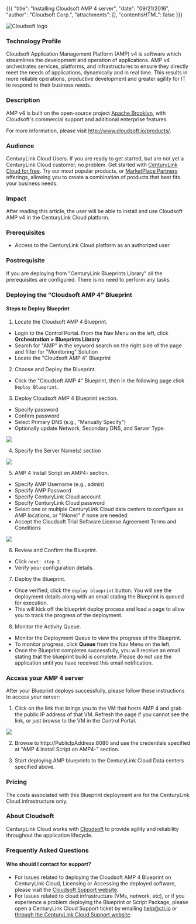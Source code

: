 {{{
  "title": "Installing Cloudsoft AMP 4 server",
  "date": "09/21/2016",
  "author": "Cloudsoft Corp.",
  "attachments": [],
  "contentIsHTML": false
}}}

![Cloudsoft logo](../../images/cloudsoft/cloudsoft-logo.jpg)

### Technology Profile
Cloudsoft Application Management Platform (AMP) v4 is software which streamlines the development and operation of applications. AMP v4 orchestrates services, platforms, and infrastructures to ensure they directly meet the needs of applications, dynamically and in real time. This results in more reliable operations, productive development and greater agility for IT to respond to their business needs.

### Description
AMP v4 is built on the open-source project [Apache Brooklyn](https://brooklyn.apache.org), with Cloudsoft's commercial support and additional enterprise features.

For more information, please visit http://www.cloudsoft.io/products/.

### Audience
CenturyLink Cloud Users.
If you are ready to get started, but are not yet a CenturyLink Cloud customer, no problem. Get started with [CenturyLink Cloud for free](https://www.ctl.io/free-trial/). Try our most popular products, or [MarketPlace Partners](https://www.ctl.io/marketplace/program/) offerings, allowing you to create a combination of products that best fits your business needs.

### Impact
After reading this article, the user will be able to install and use Cloudsoft AMP v4 in the CenturyLink Cloud platform.

### Prerequisites
* Access to the CenturyLink Cloud platform as an authorized user.

### Postrequisite
If you are deploying from "CenturyLink Blueprints Library" all the prerequisites are configured. There is no need to perform any tasks.

### Deploying the "Cloudsoft AMP 4" Blueprint

#### Steps to Deploy Blueprint
1. Locate the Cloudsoft AMP 4 Blueprint.
  * Login to the Control Portal. From the Nav Menu on the left, click **Orchestration > Blueprints Library**
  * Search for "AMP" in the keyword search on the right side of the page and filter for "Monitoring" Solution
  * Locate the "Cloudsoft AMP 4" Blueprint

2. Choose and Deploy the Blueprint.
  * Click the "Cloudsoft AMP 4" Blueprint, then in the following page click `Deploy Blueprint`.

3. Deploy Cloudsoft AMP 4 Blueprint section.
  * Specify password
  * Confirm password
  * Select Primary DNS (e.g., "Manually Specify")
  * Optionally update Network, Secondary DNS, and Server Type.
<img src="../../images/cloudsoft/amp401-customise-1.png">

4. Specify the Server Name(s) section
<img src="../../images/cloudsoft/amp401-customise-server-name.png">

5. AMP 4 Install Script on AMP4- section.
  * Specify AMP Username (e.g., admin)
  * Specify AMP Password
  * Specify CenturyLink Cloud account
  * Specify CenturyLink Cloud password
  * Select one or multiple CenturyLink Cloud data centers to configure as
     AMP locations, or "(None)" if none are needed
  * Accept the Cloudsoft Trial Software License Agreement Terms and Conditions
<img src="../../images/cloudsoft/amp401-customise-install-script.png">

6. Review and Confirm the Blueprint.
  * Click `next: step 2`.
  * Verify your configuration details.

7. Deploy the Blueprint.
  * Once verified, click the `deploy blueprint` button. You will see the deployment details along with an email stating the Blueprint is queued for execution.
  * This will kick off the blueprint deploy process and load a page to allow you to track the progress of the deployment.

8. Monitor the Activity Queue.
  * Monitor the Deployment Queue to view the progress of the Blueprint.
  * To monitor progress, click **Queue** from the Nav Menu on the left.
  * Once the Blueprint completes successfully, you will receive an email stating that the blueprint build is complete. Please do not use the application until you have received this email notification.


### Access your AMP 4 server
After your Blueprint deploys successfully, please follow these instructions to access your server:

1. Click on the link that brings you to the VM that hosts AMP 4 and grab the public IP address of that VM. Refresh the page if you cannot see the link, or just browse to the VM in the Control Portal.
<img src="../../images/cloudsoft/amp401-deployment.png">

2. Browse to http://PublicIpAddress:8080 and use the credentials specified at "AMP 4 Install Script on AMP4-" section.

3. Start deploying AMP blueprints to the CenturyLink Cloud Data centers specified above.

### Pricing
The costs associated with this Blueprint deployment are for the CenturyLink Cloud infrastructure only.

### About Cloudsoft
CenturyLink Cloud works with [Cloudsoft](http://www.cloudsoft.io) to provide agility and reliability throughout the application lifecycle.

### Frequently Asked Questions

#### Who should I contact for support?
* For issues related to deploying the Cloudsoft AMP 4 Blueprint on CenturyLink Cloud, Licensing or Accessing the deployed software, please visit the [Cloudsoft Support website](https://support.cloudsoft.io/).
* For issues related to cloud infrastructure (VMs, network, etc), or if you experience a problem deploying the Blueprint or Script Package, please open a CenturyLink Cloud Support ticket by emailing [help@ctl.io](mailto:help@ctl.io) or [through the CenturyLink Cloud Support website](https://t3n.zendesk.com/tickets/new).

